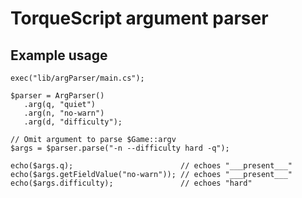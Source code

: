# TorqueScript argument parser

## Example usage

    exec("lib/argParser/main.cs");

    $parser = ArgParser()
       .arg(q, "quiet")
       .arg(n, "no-warn")
       .arg(d, "difficulty");
    
    // Omit argument to parse $Game::argv
    $args = $parser.parse("-n --difficulty hard -q");

    echo($args.q);                        // echoes "___present___"
    echo($args.getFieldValue("no-warn")); // echoes "___present___"
    echo($args.difficulty);               // echoes "hard"
